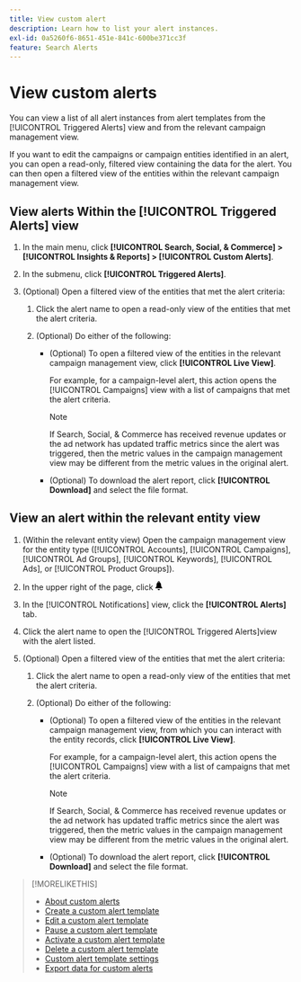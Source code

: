 ```yaml
---
title: View custom alert
description: Learn how to list your alert instances.
exl-id: 0a5260f6-8651-451e-841c-600be371cc3f
feature: Search Alerts
---
```

# View custom alerts

You can view a list of all alert instances from alert templates from the [!UICONTROL Triggered Alerts] view and from the relevant campaign management view.

If you want to edit the campaigns or campaign entities identified in an alert, you can open a read-only, filtered view containing the data for the alert. You can then open a filtered view of the entities within the relevant campaign management view.

## View alerts Within the [!UICONTROL Triggered Alerts] view

1. In the main menu, click **[!UICONTROL Search, Social, & Commerce] > [!UICONTROL Insights & Reports] > [!UICONTROL Custom Alerts]**.

1. In the submenu, click **[!UICONTROL Triggered Alerts]**.

1. (Optional) Open a filtered view of the entities that met the alert criteria:
   
   1. Click the alert name to open a read-only view of the entities that met the alert criteria.
   
   1. (Optional) Do either of the following:
     
      * (Optional) To open a filtered view of the entities in the relevant campaign management view, click **[!UICONTROL Live View]**.
     
        For example, for a campaign-level alert, this action opens the [!UICONTROL Campaigns] view with a list of campaigns that met the alert criteria.
        
        >[!NOTE]
        >
        >If Search, Social, & Commerce has received revenue updates or the ad network has updated traffic metrics since the alert was triggered, then the metric values in the campaign management view may be different from the metric values in the original alert.
        
       * (Optional) To download the alert report, click **[!UICONTROL Download]** and select the file format.

## View an alert within the relevant entity view

1. (Within the relevant entity view) Open the campaign management view for the entity type ([!UICONTROL Accounts], [!UICONTROL Campaigns], [!UICONTROL Ad Groups], [!UICONTROL Keywords], [!UICONTROL Ads], or [!UICONTROL Product Groups]).

1. In the upper right of the page, click ![Notifications](/help/search-social-commerce/assets/notifications-panel.png "Notifications")

1. In the [!UICONTROL Notifications] view, click the **[!UICONTROL Alerts]** tab.

1. Click the alert name to open the [!UICONTROL Triggered Alerts]view with the alert listed. 

1. (Optional) Open a filtered view of the entities that met the alert criteria:
   
   1. Click the alert name to open a read-only view of the entities that met the alert criteria.
   
   1. (Optional) Do either of the following:
     
      * (Optional) To open a filtered view of the entities in the relevant campaign management view, from which you can interact with the entity records, click **[!UICONTROL Live View]**.
        
        For example, for a campaign-level alert, this action opens the [!UICONTROL Campaigns] view with a list of campaigns that met the alert criteria.
        
        >[!NOTE]
        >
        >If Search, Social, & Commerce has received revenue updates or the ad network has updated traffic metrics since the alert was triggered, then the metric values in the campaign management view may be different from the metric values in the original alert.
      
      * (Optional) To download the alert report, click **[!UICONTROL Download]** and select the file format.


>[!MORELIKETHIS]
>
>* [About custom alerts](alert-about.md)
>* [Create a custom alert template](alert-template-create.md)
>* [Edit a custom alert template](alert-template-edit.md)
>* [Pause a custom alert template](alert-template-pause.md)
>* [Activate a custom alert template](alert-template-activate.md)
>* [Delete a custom alert template](alert-template-delete.md)
>* [Custom alert template settings](alert-template-settings.md)
>* [Export data for custom alerts](alert-export-data.md)
